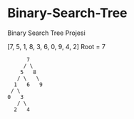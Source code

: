 
# Binary-Search-Tree

Binary Search Tree Projesi

[7, 5, 1, 8, 3, 6, 0, 9, 4, 2]   Root = 7

          7
         / \
        5   8
       / \   \  
      1   6   9
     / \   
    0   3 
       / \
      2   4  
